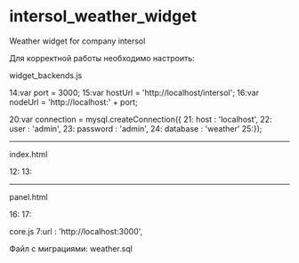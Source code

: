 # intersol_weather_widget
Weather widget for company intersol

Для корректной работы необходимо настроить:

widget_backends.js

14:var port = 3000;
15:var hostUrl = 'http://localhost/intersol';
16:var nodeUrl = 'http://localhost:' + port;

20:var connection = mysql.createConnection({
21:    host     : 'localhost',
22:    user     : 'admin',
23:    password : 'admin',
24:    database : 'weather'
25:});

___________
index.html

12:<link rel="stylesheet" href="style.css">
13:<script type="text/javascript" src="core.js"></script>

___________
panel.html

16:<link rel="stylesheet" href="http://localhost/intersol/style.css">
17:<script type="text/javascript" src="http://localhost/intersol/core.js"></script>

core.js
7:url : 'http://localhost:3000',

Файл с миграциями:
weather.sql
